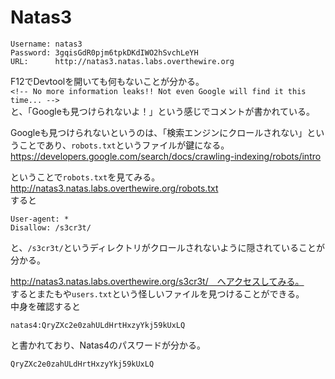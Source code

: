 # Natas3
```
Username: natas3
Password: 3gqisGdR0pjm6tpkDKdIWO2hSvchLeYH
URL:      http://natas3.natas.labs.overthewire.org
```

F12でDevtoolを開いても何もないことが分かる。  
`<!-- No more information leaks!! Not even Google will find it this time... -->`  
と、「Googleも見つけられないよ！」という感じでコメントが書かれている。  

Googleも見つけられないというのは、「検索エンジンにクロールされない」ということであり、`robots.txt`というファイルが鍵になる。
https://developers.google.com/search/docs/crawling-indexing/robots/intro  

ということで`robots.txt`を見てみる。  
http://natas3.natas.labs.overthewire.org/robots.txt  
すると
```
User-agent: *
Disallow: /s3cr3t/
```
と、`/s3cr3t/`というディレクトリがクロールされないように隠されていることが分かる。  

http://natas3.natas.labs.overthewire.org/s3cr3t/　へアクセスしてみる。  
するとまたもや`users.txt`という怪しいファイルを見つけることができる。  
中身を確認すると
```
natas4:QryZXc2e0zahULdHrtHxzyYkj59kUxLQ
```
と書かれており、Natas4のパスワードが分かる。
```
QryZXc2e0zahULdHrtHxzyYkj59kUxLQ
```